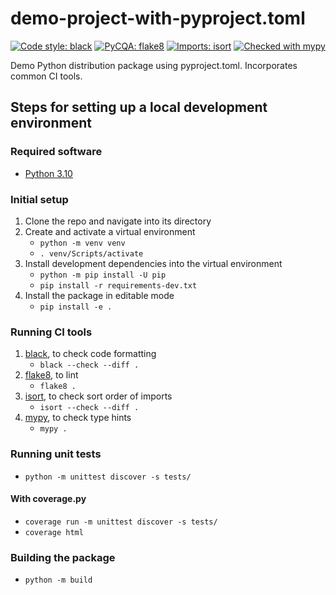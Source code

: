 # demo-project-with-pyproject.toml
[![Code style: black](https://img.shields.io/badge/code%20style-black-000000.svg)](https://github.com/psf/black)
[![PyCQA: flake8](https://img.shields.io/badge/PyCQA-flake8-brightgreen)](https://flake8.pycqa.org/)
[![Imports: isort](https://img.shields.io/badge/%20imports-isort-%231674b1?style=flat&labelColor=ef8336)](https://pycqa.github.io/isort/)
[![Checked with mypy](https://www.mypy-lang.org/static/mypy_badge.svg)](https://mypy-lang.org/)

Demo Python distribution package using pyproject.toml. Incorporates common CI tools.

## Steps for setting up a local development environment
### Required software
- [Python 3.10](https://www.python.org/downloads/release/python-31011/)

### Initial setup
1. Clone the repo and navigate into its directory
1. Create and activate a virtual environment
	- `python -m venv venv`
	- `. venv/Scripts/activate`
1. Install development dependencies into the virtual environment
    - `python -m pip install -U pip`
	- `pip install -r requirements-dev.txt`
1. Install the package in editable mode
	- `pip install -e .`

### Running CI tools
1. [black](https://github.com/psf/black), to check code formatting
	- `black --check --diff .`
1. [flake8](https://flake8.pycqa.org/), to lint
	- `flake8 .`
1. [isort](https://pycqa.github.io/isort/), to check sort order of imports
	- `isort --check --diff .`
1. [mypy](https://mypy-lang.org/), to check type hints
	- `mypy .`

### Running unit tests
- `python -m unittest discover -s tests/`
#### With coverage&#46;py
- `coverage run -m unittest discover -s tests/`
- `coverage html`

### Building the package
- `python -m build`
